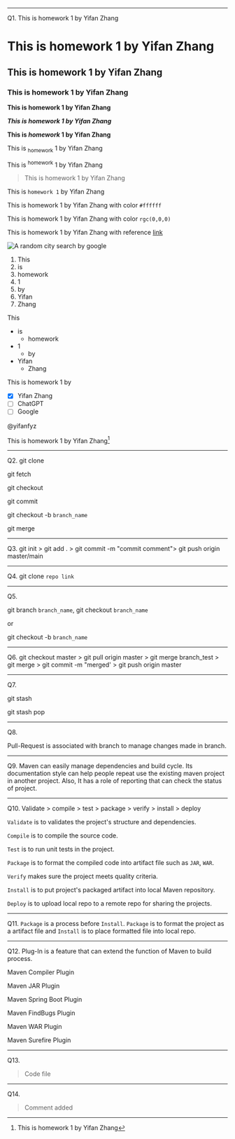 ***************************************
Q1.
This is homework 1 by Yifan Zhang

# This is homework 1 by Yifan Zhang

## This is homework 1 by Yifan Zhang

### This is homework 1 by Yifan Zhang

**This is homework 1 by Yifan Zhang**

***This is homework 1 by Yifan Zhang***

**This is _homework_ 1 by Yifan Zhang**

This is <sub>homework</sub> 1 by Yifan Zhang

This is <sup>homework</sup> 1 by Yifan Zhang

> This is homework 1 by Yifan Zhang

This is `homework 1` by Yifan Zhang

This is homework 1 by Yifan Zhang with color `#ffffff`

This is homework 1 by Yifan Zhang with color `rgc(0,0,0)`

This is homework 1 by Yifan Zhang with reference [link](https://docs.github.com/en/get-started/writing-on-github/getting-started-with-writing-and-formatting-on-github/basic-writing-and-formatting-syntax)

![A random city search by google](https://www.leticialampert.com.br/wp-content/uploads/2016/02/random-city-1-porto-alegre-seoul-shanghai-1920x1200.jpg)

1. This
1. is 
1. homework 
1. 1
1. by 
1. Yifan
1. Zhang

This 
- is
  - homework 
- 1 
  - by 
- Yifan 
  - Zhang

This is homework 1 by 
- [x] Yifan Zhang
- [ ] ChatGPT
- [ ] Google

@yifanfyz

This is homework 1 by Yifan Zhang[^1]
[^1]: This is homework 1 by Yifan Zhang

<!--This is homework 1 by Yifan Zhang -->
***************************************
Q2. 
git clone

git fetch

git checkout 

git commit

git checkout -b `branch_name`

git merge
***************************************
Q3. 
git init > git add . > git commit -m "commit comment"> git push origin master/main
***************************************
Q4. 
git clone `repo link`
***************************************
Q5. 

git branch `branch_name`, git checkout `branch_name`

or

git checkout -b `branch_name`
***************************************
Q6.
git checkout master > git pull origin master > git merge branch_test > git merge > git commit -m "merged' > git push origin master
***************************************
Q7. 

git stash 

git stash pop
***************************************
Q8. 

Pull-Request is associated with branch to manage changes made in branch.
***************************************
Q9. 
Maven can easily manage dependencies and build cycle. Its documentation style can 
help people repeat use the existing maven project in another project. Also, It has a role of reporting that can 
check the status of project. 
***************************************
Q10. 
Validate > compile > test > package > verify > install > deploy

`Validate` is to validates the project's structure and dependencies.

`Compile` is to compile the source code.

`Test` is to run unit tests in the project.

`Package` is to format the compiled code into artifact file such as `JAR`, `WAR`.

`Verify` makes sure the project meets quality criteria.

`Install` is to put project's packaged artifact into local Maven repository.

`Deploy` is to upload local repo to a remote repo for sharing the projects.

***************************************
Q11.
`Package` is a process before `Install`. `Package` is to format the project as a artifact file and `Install` is to place formatted file into local repo.
***************************************
Q12.
Plug-In is a feature that can extend the function of Maven to build process.

Maven Compiler Plugin

Maven JAR Plugin

Maven Spring Boot Plugin

Maven FindBugs Plugin

Maven WAR Plugin

Maven Surefire Plugin
***************************************
Q13.
> Code file
***************************************
Q14. 
> Comment added
